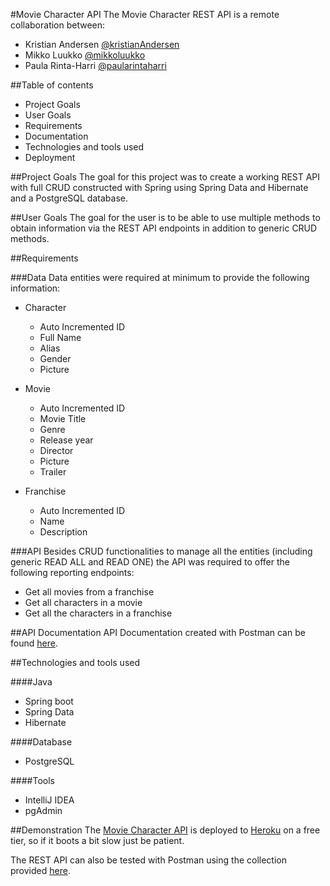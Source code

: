 #Movie Character API
The Movie Character REST API is a remote collaboration between:
- Kristian Andersen [@kristianAndersen](https://github.com/kristianAndersen)
- Mikko Luukko [@mikkoluukko](https://github.com/mikkoluukko)
- Paula Rinta-Harri [@paularintaharri](https://github.com/paularintaharri)

##Table of contents
- Project Goals
- User Goals
- Requirements
- Documentation
- Technologies and tools used
- Deployment

##Project  Goals
The goal for this project was to create a working REST API with full CRUD constructed with Spring
using Spring Data and Hibernate and a PostgreSQL database.

##User  Goals
The goal for the user is to be able to use multiple methods to obtain information via the REST API endpoints
in addition to generic CRUD methods.

##Requirements

###Data
Data entities were required at minimum to provide the following information:

- Character
    - Auto Incremented ID
    - Full Name
    - Alias
    - Gender
    - Picture

- Movie
    - Auto Incremented ID
    - Movie Title
    - Genre
    - Release year
    - Director
    - Picture
    - Trailer

- Franchise
    - Auto Incremented ID
    - Name
    - Description

###API
Besides CRUD functionalities to manage all the entities (including generic READ ALL and READ ONE)
the API was required to offer the following reporting endpoints:

- Get all movies from a franchise
- Get all characters in a movie
- Get all the characters in a franchise

##API Documentation
API Documentation created with Postman can be found [here](https://documenter.getpostman.com/view/14576152/TWDRtftQ).

##Technologies and tools used

####Java
- Spring boot
- Spring Data
- Hibernate

####Database
- PostgreSQL

####Tools
- IntelliJ IDEA
- pgAdmin

##Demonstration
The [Movie Character API](https://moviecharactersapi.herokuapp.com/api/v1/movies) is deployed to [Heroku](heroku.com)
on a free tier, so if it boots a bit slow just be patient.

The REST API can also be tested with Postman using the collection provided [here](https://github.com/mikkoluukko/moviecharactersapi/blob/master/moviecharactersapi.postman_collection.json).